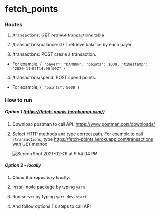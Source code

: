 # fetch_points

### Routes

1. /transactions: GET retrieve transactions table 

2. /transactions/balance: GET retrieve balance by each payer 

3. /transactions: POST create a transaction. 

  - For example, `{ "payer": "DANNON", "points": 1000, "timestamp": "2020-11-02T14:00:00Z" }`

4. /transactions/spend: POST spend points. 

  - For example, `{ "points": 5000 }`
  
### How to run 
##### Option 1 (https://fetch-points.herokuapp.com/)

1. Download postman to call API. https://www.postman.com/downloads/

2. Select HTTP methods and type correct path. For example to call `/transactions`, type https://fetch-points.herokuapp.com/transactions with GET method 
    
    ![Screen Shot 2021-02-26 at 9 54 04 PM](https://user-images.githubusercontent.com/28660183/109374755-388de300-787d-11eb-8c0d-6610b3741e4c.png)



##### Option 2 - locally
1. Clone this repository locally. 

2. Install node package by typing `yarn`

3. Run server by typing `yarn dev-start`

4. And follow options 1's steps to call API 

